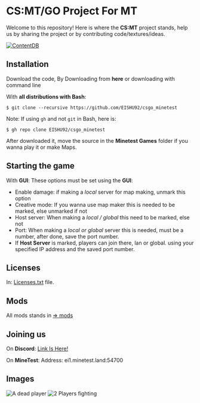 # CS:MT/GO Project For MT
Welcome to this repository! Here is where the **CS:MT** project stands, help us by sharing the project or by contributing code/textures/ideas. 

[![ContentDB](https://content.minetest.net/packages/KareaGhandTrail/csgo_mt/shields/downloads/)](https://content.minetest.net/packages/KareaGhandTrail/csgo_mt/)

## Installation
Download the code, By Downloading from **here** or downloading with command line

With **all distributions with Bash**:

    $ git clone --recursive https://github.com/EISHU92/csgo_minetest
Note: If using `gh`  and not `git` in Bash, here is:

    $ gh repo clone EISHU92/csgo_minetest

After downloaded it, move the source in the **Minetest Games** folder if you wanna play it or make Maps.

## Starting the game
With **GUI**:
These options must be set using the **GUI**:

 - Enable damage: if making a _local_ server for map making, unmark this option
 - Creative mode: If you wanna use map maker this is needed to be marked, else unmarked if not
 - Host server: When making a _local / global_ this need to be marked, else not
 - Port: When making a _local or global_ server this is needed, must be a number, after done, save the port number.
 - If **Host Server** is marked, players can join there, lan or global. using your specified IP address and the saved port number.
## Licenses
In: [Licenses.txt](Licenses.txt/) file.
## Mods
All mods stands in [⇒ mods](mods/)
## Joining us
 On **Discord**: [Link Is Here!](https://discord.gg/EWRYqfKXP8)
 
 On **MineTest**: Address: ei1.minetest.land:54700

## Images
![A dead player](https://github.com/EISHU92/csgo_minetest/blob/bbad1191b52c151a6aad1dab64eb1f8012572ae2/screenshots/screenshot1.png)
![2 Players fighting](https://github.com/EISHU92/csgo_minetest/blob/bbad1191b52c151a6aad1dab64eb1f8012572ae2/screenshots/screenshot2.png)
 

